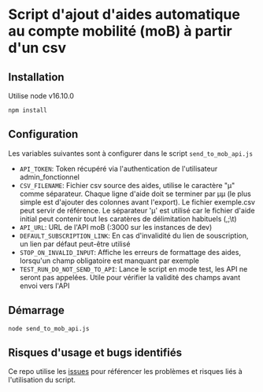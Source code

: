 # Script d'ajout d'aides automatique au compte mobilité (moB) à partir d'un csv

## Installation

Utilise node v16.10.0

```
npm install
```

## Configuration

Les variables suivantes sont à configurer dans le script `send_to_mob_api.js`

* `API_TOKEN`: Token récupéré via l'authentication de l'utilisateur admin_fonctionnel
* `CSV_FILENAME`: Fichier csv source des aides, utilise le caractère "µ" comme séparateur. Chaque ligne d'aide doit se terminer par µµ (le plus simple est d'ajouter des colonnes avant l'export). Le fichier exemple.csv peut servir de référence. Le séparateur 'µ' est utilisé car le fichier d'aide initial peut contenir tout les caratères de délimitation habituels (,;\t)
* `API_URL`: URL de l'API moB (:3000 sur les instances de dev)
* `DEFAULT_SUBSCRIPTION_LINK`: En cas d'invalidité du lien de souscription, un lien par défaut peut-être utilisé
* `STOP_ON_INVALID_INPUT`: Affiche les erreurs de formattage des aides, lorsqu'un champ obligatoire est manquant par exemple
* `TEST_RUN_DO_NOT_SEND_TO_API`: Lance le script en mode test, les API ne seront pas appelées. Utile pour vérifier la validité des champs avant envoi vers l'API


## Démarrage

```
node send_to_mob_api.js
```

## Risques d'usage et bugs identifiés

Ce repo utilise les [issues](https://github.com/fabmob/script_ajout_aides_mob/issues) pour référencer les problèmes et risques liés à l'utilisation du script.

